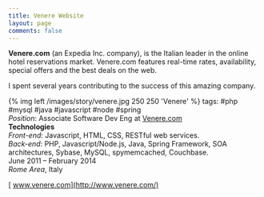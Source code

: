 ```yaml
---
title: Venere Website
layout: page
comments: false
---
```

**Venere.com** (an Expedia Inc. company), is the Italian leader in the online hotel reservations market. Venere.com features real-time rates, availability, special offers and the best deals on the web.

I spent several years contributing to the success of this amazing company.

{% img left /images/story/venere.jpg 250 250 'Venere' %}
tags: #php #mysql #java #javascript #node #spring  
_Position_: Associate Software Dev Eng at [Venere.com](http://www.venere.com/ "Venere.com")  
**Technologies**  
_Front-end_: Javascript, HTML, CSS, RESTful web services.  
_Back-end_: PHP, Javascript/Node.js, Java, Spring Framework, SOA architectures, Sybase, MySQL, spymemcached, Couchbase.  
June 2011 – February 2014  
_Rome Area_, Italy

[<i class="icon-external-link"></i>&nbsp;www.venere.com](http://www.venere.com/)
